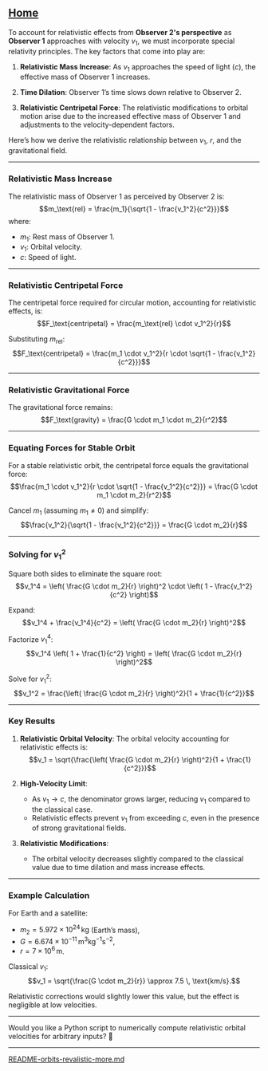 [Home](https://t2m.io/VwvDcuw)
---

To account for relativistic effects from **Observer 2's perspective** as **Observer 1** approaches with velocity $v_1$, we must incorporate special relativity principles. The key factors that come into play are:

1. **Relativistic Mass Increase**:
   As $v_1$ approaches the speed of light ($c$), the effective mass of Observer 1 increases.

2. **Time Dilation**:
   Observer 1’s time slows down relative to Observer 2.

3. **Relativistic Centripetal Force**:
   The relativistic modifications to orbital motion arise due to the increased effective mass of Observer 1 and adjustments to the velocity-dependent factors.

Here’s how we derive the relativistic relationship between $v_1$, $r$, and the gravitational field.

---

### **Relativistic Mass Increase**
The relativistic mass of Observer 1 as perceived by Observer 2 is:
$$m_\text{rel} = \frac{m_1}{\sqrt{1 - \frac{v_1^2}{c^2}}}$$
where:
- $m_1$: Rest mass of Observer 1.
- $v_1$: Orbital velocity.
- $c$: Speed of light.

---

### **Relativistic Centripetal Force**
The centripetal force required for circular motion, accounting for relativistic effects, is:
$$F_\text{centripetal} = \frac{m_\text{rel} \cdot v_1^2}{r}$$

Substituting $m_\text{rel}$:
$$F_\text{centripetal} = \frac{m_1 \cdot v_1^2}{r \cdot \sqrt{1 - \frac{v_1^2}{c^2}}}$$

---

### **Relativistic Gravitational Force**
The gravitational force remains:
$$F_\text{gravity} = \frac{G \cdot m_1 \cdot m_2}{r^2}$$

---

### **Equating Forces for Stable Orbit**
For a stable relativistic orbit, the centripetal force equals the gravitational force:
$$\frac{m_1 \cdot v_1^2}{r \cdot \sqrt{1 - \frac{v_1^2}{c^2}}} = \frac{G \cdot m_1 \cdot m_2}{r^2}$$

Cancel $m_1$ (assuming $m_1 \neq 0$) and simplify:
$$\frac{v_1^2}{\sqrt{1 - \frac{v_1^2}{c^2}}} = \frac{G \cdot m_2}{r}$$

---

### **Solving for $v_1^2$**
Square both sides to eliminate the square root:
$$v_1^4 = \left( \frac{G \cdot m_2}{r} \right)^2 \cdot \left( 1 - \frac{v_1^2}{c^2} \right)$$

Expand:
$$v_1^4 + \frac{v_1^4}{c^2} = \left( \frac{G \cdot m_2}{r} \right)^2$$

Factorize $v_1^4$:
$$v_1^4 \left( 1 + \frac{1}{c^2} \right) = \left( \frac{G \cdot m_2}{r} \right)^2$$

Solve for $v_1^2$:
$$v_1^2 = \frac{\left( \frac{G \cdot m_2}{r} \right)^2}{1 + \frac{1}{c^2}}$$

---

### **Key Results**
1. **Relativistic Orbital Velocity**:
   The orbital velocity accounting for relativistic effects is:
   $$v_1 = \sqrt{\frac{\left( \frac{G \cdot m_2}{r} \right)^2}{1 + \frac{1}{c^2}}}$$

2. **High-Velocity Limit**:
   - As $v_1 \to c$, the denominator grows larger, reducing $v_1$ compared to the classical case.
   - Relativistic effects prevent $v_1$ from exceeding $c$, even in the presence of strong gravitational fields.

3. **Relativistic Modifications**:
   - The orbital velocity decreases slightly compared to the classical value due to time dilation and mass increase effects.

---

### **Example Calculation**
For Earth and a satellite:
- $m_2 = 5.972 \times 10^{24} \, \text{kg}$ (Earth’s mass),
- $G = 6.674 \times 10^{-11} \, \text{m}^3 \text{kg}^{-1} \text{s}^{-2}$,
- $r = 7 \times 10^6 \, \text{m}$.

Classical $v_1$:
$$v_1 = \sqrt{\frac{G \cdot m_2}{r}} \approx 7.5 \, \text{km/s}.$$

Relativistic corrections would slightly lower this value, but the effect is negligible at low velocities.

---

Would you like a Python script to numerically compute relativistic orbital velocities for arbitrary inputs? 🚀

---

[README-orbits-revalistic-more.md](https://t2m.io/XmOjtnD)
